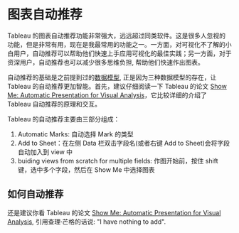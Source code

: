 # 图表自动推荐

Tableau 的图表自动推荐功能非常强大，远远超过同类软件。这是很多人忽视的功能，但是非常有用，现在是我最常用的功能之一。一方面，对可视化不了解的小白用户，自动推荐可以帮助他们快速上手应用可视化的最佳实践；另一方面，对于资深用户，自动推荐也可以减少很多思维负担, 帮助他们快速作出图表。

自动推荐的基础是之前提到过的[数据模型](./data-model.html), 正是因为三种数据模型的存在，让 Tableau 的自动推荐更加智能。首先，建议仔细阅读一下 Tableau 的论文 [Show Me: Automatic Presentation for Visual Analysis](https://www.tableau.com/sites/default/files/whitepapers/081027-infovis-showme-vfinal-fix.pdf)，它比较详细的介绍了 Tableau 自动推荐的原理和交互。

Tableau 的自动推荐主要由三部分组成：

1. Automatic Marks: 自动选择 Mark 的类型
2. Add to Sheet：在左侧 Data 栏双击字段名(或者右键 Add to Sheet)会将字段自动加入到 view 中
3. buiding views from scratch for multiple fields: 作图开始前，按住 shift 键，选中多个字段，然后在 Show Me 中选择图表

## 如何自动推荐

还是建议你看 Tableau 的论文 [Show Me: Automatic Presentation for Visual Analysis](https://www.tableau.com/sites/default/files/whitepapers/081027-infovis-showme-vfinal-fix.pdf), 引用查理·芒格的话说: "I have nothing to add".
